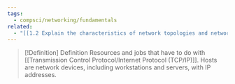 ```yaml
---
tags:
  - compsci/networking/fundamentals
related:
  - "[[1.2 Explain the characteristics of network topologies and network types]]"
---
```


> [!Definition] Definition
> Resources and jobs that have to do with [[Transmission Control Protocol/Internet Protocol (TCP/IP)]]. Hosts are network devices, including workstations and servers, with IP addresses.

